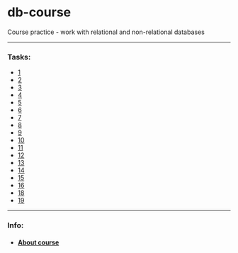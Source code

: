 # db-course

Course practice - work with relational and non-relational databases

***

### Tasks:

- <a href="task/1/1.md">1</a>
- <a href="task/2/2.md">2</a>
- <a href="task/3/3.md">3</a>
- <a href="task/4/4.md">4</a>
- <a href="task/5/5.md">5</a>
- <a href="task/6/6.md">6</a>
- <a href="task/7/7.md">7</a>
- <a href="task/8/8.md">8</a>
- <a href="task/9/9.md">9</a>
- <a href="task/10/10.md">10</a>
- <a href="task/11/11.md">11</a>
- <a href="task/12/12.md">12</a>
- <a href="task/13/13.md">13</a>
- <a href="task/14/14.md">14</a>
- <a href="task/15/15.md">15</a>
- <a href="task/16/16.md">16</a>
- <a href="task/18/18.md">18</a>
- <a href="task/19/19.md">19</a>

***

### Info:

- #### <a href="https://otus.ru/lessons/subd">About course </a>